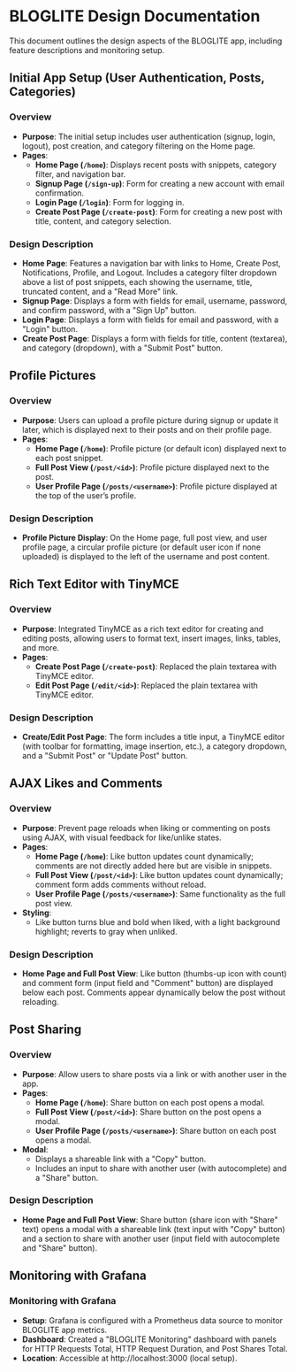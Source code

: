 # BLOGLITE Design Documentation

This document outlines the design aspects of the BLOGLITE app, including feature descriptions and monitoring setup.

## Initial App Setup (User Authentication, Posts, Categories)

### Overview
- **Purpose**: The initial setup includes user authentication (signup, login, logout), post creation, and category filtering on the Home page.
- **Pages**:
  - **Home Page (`/home`)**: Displays recent posts with snippets, category filter, and navigation bar.
  - **Signup Page (`/sign-up`)**: Form for creating a new account with email confirmation.
  - **Login Page (`/login`)**: Form for logging in.
  - **Create Post Page (`/create-post`)**: Form for creating a new post with title, content, and category selection.

### Design Description
- **Home Page**: Features a navigation bar with links to Home, Create Post, Notifications, Profile, and Logout. Includes a category filter dropdown above a list of post snippets, each showing the username, title, truncated content, and a "Read More" link.
- **Signup Page**: Displays a form with fields for email, username, password, and confirm password, with a "Sign Up" button.
- **Login Page**: Displays a form with fields for email and password, with a "Login" button.
- **Create Post Page**: Displays a form with fields for title, content (textarea), and category (dropdown), with a "Submit Post" button.

## Profile Pictures

### Overview
- **Purpose**: Users can upload a profile picture during signup or update it later, which is displayed next to their posts and on their profile page.
- **Pages**:
  - **Home Page (`/home`)**: Profile picture (or default icon) displayed next to each post snippet.
  - **Full Post View (`/post/<id>`)**: Profile picture displayed next to the post.
  - **User Profile Page (`/posts/<username>`)**: Profile picture displayed at the top of the user’s profile.

### Design Description
- **Profile Picture Display**: On the Home page, full post view, and user profile page, a circular profile picture (or default user icon if none uploaded) is displayed to the left of the username and post content.

## Rich Text Editor with TinyMCE

### Overview
- **Purpose**: Integrated TinyMCE as a rich text editor for creating and editing posts, allowing users to format text, insert images, links, tables, and more.
- **Pages**:
  - **Create Post Page (`/create-post`)**: Replaced the plain textarea with TinyMCE editor.
  - **Edit Post Page (`/edit/<id>`)**: Replaced the plain textarea with TinyMCE editor.

### Design Description
- **Create/Edit Post Page**: The form includes a title input, a TinyMCE editor (with toolbar for formatting, image insertion, etc.), a category dropdown, and a "Submit Post" or "Update Post" button.

## AJAX Likes and Comments

### Overview
- **Purpose**: Prevent page reloads when liking or commenting on posts using AJAX, with visual feedback for like/unlike states.
- **Pages**:
  - **Home Page (`/home`)**: Like button updates count dynamically; comments are not directly added here but are visible in snippets.
  - **Full Post View (`/post/<id>`)**: Like button updates count dynamically; comment form adds comments without reload.
  - **User Profile Page (`/posts/<username>`)**: Same functionality as the full post view.
- **Styling**:
  - Like button turns blue and bold when liked, with a light background highlight; reverts to gray when unliked.

### Design Description
- **Home Page and Full Post View**: Like button (thumbs-up icon with count) and comment form (input field and "Comment" button) are displayed below each post. Comments appear dynamically below the post without reloading.

## Post Sharing

### Overview
- **Purpose**: Allow users to share posts via a link or with another user in the app.
- **Pages**:
  - **Home Page (`/home`)**: Share button on each post opens a modal.
  - **Full Post View (`/post/<id>`)**: Share button on the post opens a modal.
  - **User Profile Page (`/posts/<username>`)**: Share button on each post opens a modal.
- **Modal**:
  - Displays a shareable link with a "Copy" button.
  - Includes an input to share with another user (with autocomplete) and a "Share" button.

### Design Description
- **Home Page and Full Post View**: Share button (share icon with "Share" text) opens a modal with a shareable link (text input with "Copy" button) and a section to share with another user (input field with autocomplete and "Share" button).

## Monitoring with Grafana

### Monitoring with Grafana
- **Setup**: Grafana is configured with a Prometheus data source to monitor BLOGLITE app metrics.
- **Dashboard**: Created a "BLOGLITE Monitoring" dashboard with panels for HTTP Requests Total, HTTP Request Duration, and Post Shares Total.
- **Location**: Accessible at http://localhost:3000 (local setup).